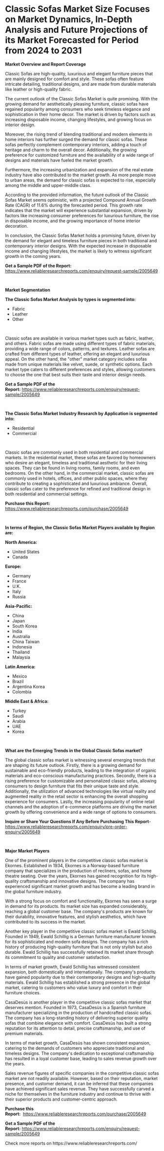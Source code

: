 <p><h1>Classic Sofas Market Size Focuses on Market Dynamics, In-Depth Analysis and Future Projections of its Market Forecasted for Period from 2024 to 2031</h1></p><p><strong>Market Overview and Report Coverage</strong></p>
<p><p>Classic Sofas are high-quality, luxurious and elegant furniture pieces that are mainly designed for comfort and style. These sofas often feature intricate detailing, traditional designs, and are made from durable materials like leather or high-quality fabric.</p><p>The current outlook of the Classic Sofas Market is quite promising. With the growing demand for aesthetically pleasing furniture, classic sofas have regained popularity among consumers who seek timeless elegance and sophistication in their home decor. The market is driven by factors such as increasing disposable income, changing lifestyles, and growing focus on interior design.</p><p>Moreover, the rising trend of blending traditional and modern elements in home interiors has further surged the demand for classic sofas. These sofas perfectly complement contemporary interiors, adding a touch of heritage and charm to the overall decor. Additionally, the growing preference for customized furniture and the availability of a wide range of designs and materials have fueled the market growth.</p><p>Furthermore, the increasing urbanization and expansion of the real estate industry have also contributed to the market growth. As more people move to urban areas, the demand for classic sofas is expected to rise, especially among the middle and upper-middle class.</p><p>According to the provided information, the future outlook of the Classic Sofas Market seems optimistic, with a projected Compound Annual Growth Rate (CAGR) of 11.6% during the forecasted period. This growth rate indicates that the market will experience substantial expansion, driven by factors like increasing consumer preferences for luxurious furniture, the rise in disposable income, and the growing importance of home interior decoration.</p><p>In conclusion, the Classic Sofas Market holds a promising future, driven by the demand for elegant and timeless furniture pieces in both traditional and contemporary interior designs. With the expected increase in disposable income and changing lifestyles, the market is likely to witness significant growth in the coming years.</p></p>
<p><strong>Get a Sample PDF of the Report:</strong> <a href="https://www.reliableresearchreports.com/enquiry/request-sample/2005649">https://www.reliableresearchreports.com/enquiry/request-sample/2005649</a></p>
<p>&nbsp;</p>
<p><strong>Market Segmentation</strong></p>
<p><strong>The Classic Sofas Market Analysis by types is segmented into:</strong></p>
<p><ul><li>Fabric</li><li>Leather</li><li>Other</li></ul></p>
<p>&nbsp;</p>
<p><p>Classic sofas are available in various market types such as fabric, leather, and others. Fabric sofas are made using different types of fabric materials, providing a wide range of colors, patterns, and textures. Leather sofas are crafted from different types of leather, offering an elegant and luxurious appeal. On the other hand, the "other" market category includes sofas made from unique materials like velvet, suede, or synthetic options. Each market type caters to different preferences and styles, allowing customers to choose the one that best suits their taste and interior design needs.</p></p>
<p><strong>Get a Sample PDF of the Report:</strong>&nbsp;<a href="https://www.reliableresearchreports.com/enquiry/request-sample/2005649">https://www.reliableresearchreports.com/enquiry/request-sample/2005649</a></p>
<p>&nbsp;</p>
<p><strong>The Classic Sofas Market Industry Research by Application is segmented into:</strong></p>
<p><ul><li>Residential</li><li>Commercial</li></ul></p>
<p>&nbsp;</p>
<p><p>Classic sofas are commonly used in both residential and commercial markets. In the residential market, these sofas are favored by homeowners who desire an elegant, timeless and traditional aesthetic for their living spaces. They can be found in living rooms, family rooms, and even bedrooms. On the other hand, in the commercial market, classic sofas are commonly used in hotels, offices, and other public spaces, where they contribute to creating a sophisticated and luxurious ambiance. Overall, classic sofas cater to the preference for refined and traditional design in both residential and commercial settings.</p></p>
<p><strong>Purchase this Report:</strong>&nbsp; <a href="https://www.reliableresearchreports.com/purchase/2005649">https://www.reliableresearchreports.com/purchase/2005649</a></p>
<p>&nbsp;</p>
<p><strong>In terms of Region, the Classic Sofas Market Players available by Region are:</strong></p>
<p>
    <p> <strong> North America: </strong>
        <ul>
            <li>United States</li>
            <li>Canada</li>
        </ul>
        </p> 
    <p> <strong> Europe: </strong>
        <ul>
            <li>Germany</li>
            <li>France</li>
            <li>U.K.</li>
            <li>Italy</li>
            <li>Russia</li>
        </ul>
        </p> 
    <p> <strong> Asia-Pacific: </strong>
        <ul>
            <li>China</li>
            <li>Japan</li>
            <li>South Korea</li>
            <li>India</li>
            <li>Australia</li>
            <li>China Taiwan</li>
            <li>Indonesia</li>
            <li>Thailand</li>
            <li>Malaysia</li>
        </ul>
        </p> 
    <p> <strong> Latin America: </strong>
        <ul>
            <li>Mexico</li>
            <li>Brazil</li>
            <li>Argentina Korea</li>
            <li>Colombia</li>
        </ul>
        </p> 
    <p> <strong> Middle East & Africa: </strong>
        <ul>
            <li>Turkey</li>
            <li>Saudi</li>
            <li>Arabia</li>
            <li>UAE</li>
            <li>Korea</li>
        </ul>
    </p>
    </p>
<p>&nbsp;</p>
<p><strong>What are the Emerging Trends in the Global Classic Sofas market?</strong></p>
<p><p>The global classic sofas market is witnessing several emerging trends that are shaping its future outlook. Firstly, there is a growing demand for sustainable and eco-friendly products, leading to the integration of organic materials and eco-conscious manufacturing practices. Secondly, there is a rising preference for customizable and personalized classic sofas, allowing consumers to design furniture that fits their unique taste and style. Additionally, the utilization of advanced technologies like virtual reality and augmented reality in the retail sector is enhancing the overall shopping experience for consumers. Lastly, the increasing popularity of online retail channels and the adoption of e-commerce platforms are driving the market growth by offering convenience and a wide range of options to consumers.</p></p>
<p><strong>Inquire or Share Your Questions If Any Before Purchasing This Report</strong>- <a href="https://www.reliableresearchreports.com/enquiry/pre-order-enquiry/2005649">https://www.reliableresearchreports.com/enquiry/pre-order-enquiry/2005649</a></p>
<p>&nbsp;</p>
<p><strong>Major Market Players</strong></p>
<p><p>One of the prominent players in the competitive classic sofas market is Ekornes. Established in 1934, Ekornes is a Norway-based furniture company that specializes in the production of recliners, sofas, and home theatre seating. Over the years, Ekornes has gained recognition for its high-quality craftsmanship and innovative designs. The company has experienced significant market growth and has become a leading brand in the global furniture industry.</p><p>With a strong focus on comfort and functionality, Ekornes has seen a surge in demand for its products. Its market size has expanded considerably, reaching a global customer base. The company's products are known for their durability, innovative features, and stylish aesthetics, which have contributed to its success in the market.</p><p>Another key player in the competitive classic sofas market is Ewald Schillig. Founded in 1949, Ewald Schillig is a German furniture manufacturer known for its sophisticated and modern sofa designs. The company has a rich history of producing high-quality furniture that is not only stylish but also durable. Ewald Schillig has successfully retained its market share through its commitment to quality and customer satisfaction.</p><p>In terms of market growth, Ewald Schillig has witnessed consistent expansion, both domestically and internationally. The company's products have gained popularity due to their contemporary designs and high-quality materials. Ewald Schillig has established a strong presence in the global market, catering to customers who value luxury and comfort in their furniture choices.</p><p>CasaDesùs is another player in the competitive classic sofas market that deserves mention. Founded in 1973, CasaDesùs is a Spanish furniture manufacturer specializing in the production of handcrafted classic sofas. The company has a long-standing history of delivering superior quality sofas that combine elegance with comfort. CasaDesùs has built a strong reputation for its attention to detail, precise craftsmanship, and use of premium materials.</p><p>In terms of market growth, CasaDesùs has shown consistent expansion, catering to the demands of customers who appreciate traditional and timeless designs. The company's dedication to exceptional craftsmanship has resulted in a loyal customer base, leading to sales revenue growth over the years.</p><p>Sales revenue figures of specific companies in the competitive classic sofas market are not readily available. However, based on their reputation, market presence, and customer demand, it can be inferred that these companies have achieved significant sales revenue. They have successfully carved a niche for themselves in the furniture industry and continue to thrive with their superior products and customer-centric approach.</p></p>
<p><strong>Purchase this Report:</strong>&nbsp;&nbsp;<a href="https://www.reliableresearchreports.com/purchase/2005649">https://www.reliableresearchreports.com/purchase/2005649</a></p>
<p></p>
<p><strong>Get a Sample PDF of the Report:</strong>&nbsp;<a href="https://www.reliableresearchreports.com/enquiry/request-sample/2005649">https://www.reliableresearchreports.com/enquiry/request-sample/2005649</a></p>
<p>Check more reports on https://www.reliableresearchreports.com/</p>